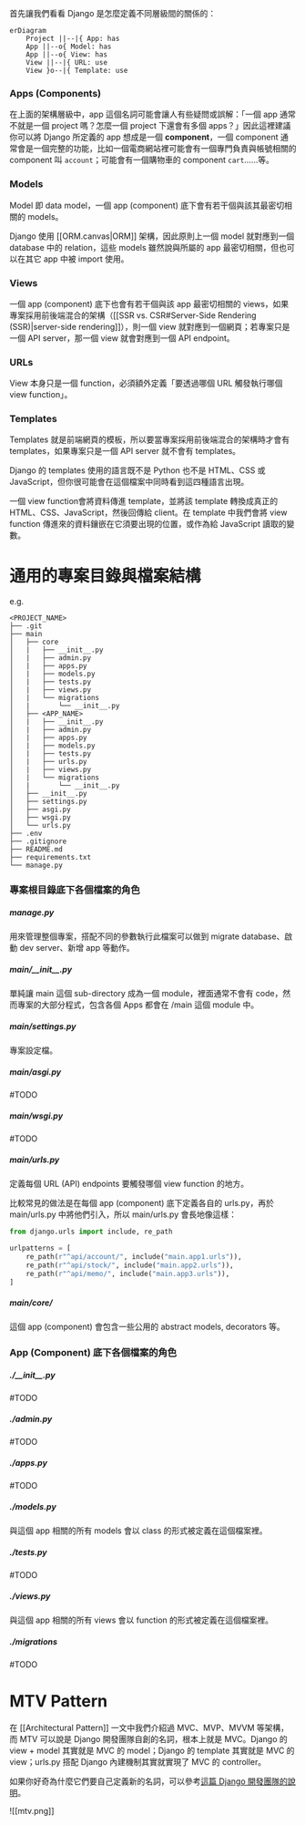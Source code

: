 首先讓我們看看 Django 是怎麼定義不同層級間的關係的：

```mermaid
erDiagram
    Project ||--|{ App: has
    App ||--o{ Model: has
    App ||--o{ View: has
    View ||--|{ URL: use
    View }o--|{ Template: use
```

### Apps (Components)

在上面的架構層級中，app 這個名詞可能會讓人有些疑問或誤解：「一個 app 通常不就是一個 project 嗎？怎麼一個 project 下還會有多個 apps？」因此這裡建議你可以將 Django 所定義的 app 想成是一個 **component**，一個 component 通常會是一個完整的功能，比如一個電商網站裡可能會有一個專門負責與帳號相關的 component 叫 `account`；可能會有一個購物車的 component `cart`……等。

### Models

Model 即 data model，一個 app (component) 底下會有若干個與該其最密切相關的 models。

Django 使用 [[ORM.canvas|ORM]] 架構，因此原則上一個 model 就對應到一個 database 中的 relation，這些 models 雖然說與所屬的 app 最密切相關，但也可以在其它 app 中被 import 使用。

### Views

一個 app (component) 底下也會有若干個與該 app 最密切相關的 views，如果專案採用前後端混合的架構（[[SSR vs. CSR#Server-Side Rendering (SSR)|server-side rendering]]），則一個 view 就對應到一個網頁；若專案只是一個 API server，那一個 view 就會對應到一個 API endpoint。

### URLs

View 本身只是一個 function，必須額外定義「要透過哪個 URL 觸發執行哪個 view function」。

### Templates

Templates 就是前端網頁的模板，所以要當專案採用前後端混合的架構時才會有 templates，如果專案只是一個 API server 就不會有 templates。

Django 的 templates 使用的語言既不是 Python 也不是 HTML、CSS 或 JavaScript，但你很可能會在這個檔案中同時看到這四種語言出現。

一個 view function會將資料傳進 template，並將該 template 轉換成真正的 HTML、CSS、JavaScript，然後回傳給 client。在 template 中我們會將 view function 傳進來的資料鑲嵌在它須要出現的位置，或作為給 JavaScript 讀取的變數。

# 通用的專案目錄與檔案結構

e.g.

```plaintext
<PROJECT_NAME>
├── .git
├── main
│   ├── core
│   |   ├── __init__.py
│   |   ├── admin.py
│   |   ├── apps.py
│   |   ├── models.py
│   |   ├── tests.py
│   |   ├── views.py
│   |   └── migrations
│   |       └── __init__.py
│   ├── <APP_NAME>
│   |   ├── __init__.py
│   |   ├── admin.py
│   |   ├── apps.py
│   |   ├── models.py
│   |   ├── tests.py
│   |   ├── urls.py
│   |   ├── views.py
│   |   └── migrations
│   |       └── __init__.py
│   ├── __init__.py
│   ├── settings.py
│   ├── asgi.py
│   ├── wsgi.py
│   └── urls.py
├── .env
├── .gitignore
├── README.md
├── requirements.txt
└── manage.py
```

### 專案根目錄底下各個檔案的角色

##### manage.py

用來管理整個專案，搭配不同的參數執行此檔案可以做到 migrate database、啟動 dev server、新增 app 等動作。

##### main/\_\_init\_\_.py

單純讓 main 這個 sub-directory 成為一個 module，裡面通常不會有 code，然而專案的大部分程式，包含各個 Apps 都會在 /main 這個 module 中。

##### main/settings.py

專案設定檔。

##### main/asgi.py

#TODO 

##### main/wsgi.py

#TODO 

##### main/urls.py

定義每個 URL (API) endpoints 要觸發哪個 view function 的地方。

比較常見的做法是在每個 app (component) 底下定義各自的 urls.py，再於 main/urls.py 中將他們引入，所以 main/urls.py 會長地像這樣：

```Python
from django.urls import include, re_path

urlpatterns = [
    re_path(r"^api/account/", include("main.app1.urls")),
    re_path(r"^api/stock/", include("main.app2.urls")),
    re_path(r"^api/memo/", include("main.app3.urls")),
]
```

##### main/core/

這個 app (component) 會包含一些公用的 abstract models, decorators 等。

### App (Component) 底下各個檔案的角色

##### ./\_\_init\_\_.py

#TODO 

##### ./admin.py

#TODO 

##### ./apps.py

#TODO 

##### ./models.py

與這個 app 相關的所有 models 會以 class 的形式被定義在這個檔案裡。

##### ./tests.py

#TODO 

##### ./views.py

與這個 app 相關的所有 views 會以 function 的形式被定義在這個檔案裡。

##### ./migrations

#TODO 

# MTV Pattern

在 [[Architectural Pattern]] 一文中我們介紹過 MVC、MVP、MVVM 等架構，而 MTV 可以說是 Django 開發團隊自創的名詞，根本上就是 MVC。Django 的 view + model 其實就是 MVC 的 model；Django 的 template 其實就是 MVC 的 view；urls.py 搭配 Django 內建機制其實就實現了 MVC 的 controller。

如果你好奇為什麼它們要自己定義新的名詞，可以參考[這篇 Django 開發團隊的說明](https://docs.djangoproject.com/en/5.0/faq/general/#django-appears-to-be-a-mvc-framework-but-you-call-the-controller-the-view-and-the-view-the-template-how-come-you-don-t-use-the-standard-names)。

![[mtv.png]]
